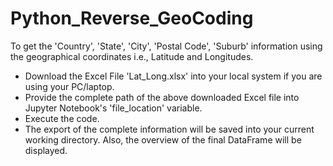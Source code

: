 # Python_Reverse_GeoCoding

To get the 'Country', 'State', 'City', 'Postal Code', 'Suburb' information using the geographical coordinates i.e., Latitude and Longitudes.
* Download the Excel File 'Lat_Long.xlsx' into your local system if you are using your PC/laptop.
* Provide the complete path of the above downloaded Excel file into Jupyter Notebook's 'file_location' variable.
* Execute the code.
* The export of the complete information will be saved into your current working directory. Also, the overview of the final DataFrame will be displayed.
